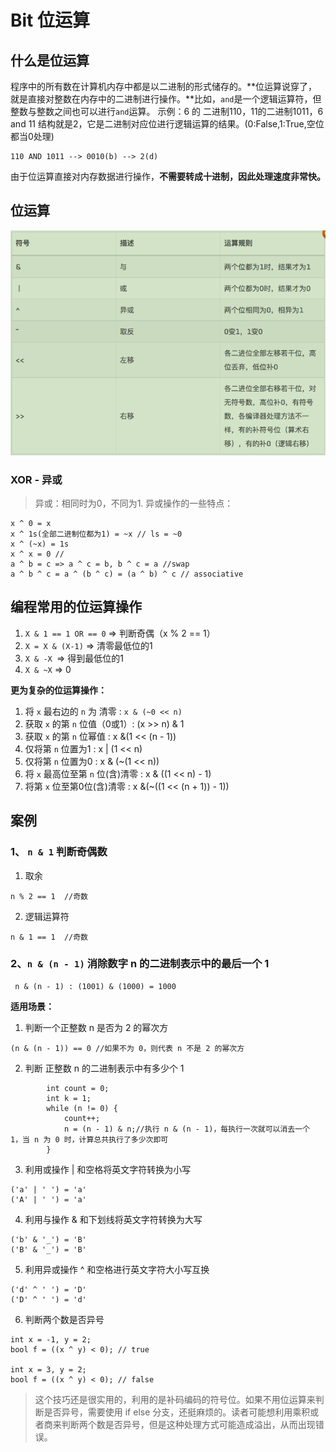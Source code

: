 # Bit 位运算

## 什么是位运算
程序中的所有数在计算机内存中都是以二进制的形式储存的。**位运算说穿了，就是直接对整数在内存中的二进制进行操作。**比如，`and`是一个逻辑运算符，但整数与整数之间也可以进行`and`运算。
示例：6 的 二进制110，11的二进制1011，6 and 11 结构就是2，它是二进制对应位进行逻辑运算的结果。(0:False,1:True,空位都当0处理)
```
110 AND 1011 --> 0010(b) --> 2(d)
```
由于位运算直接对内存数据进行操作，**不需要转成十进制，因此处理速度非常快。**

## 位运算

![位运算](../images/Bit.png)

### XOR - 异或
> 异或：相同时为0，不同为1.
异或操作的一些特点：
```
x ^ 0 = x
x ^ 1s(全部二进制位都为1) = ~x // ls = ~0
x ^ (~x) = 1s
x ^ x = 0 //
a ^ b = c => a ^ c = b, b ^ c = a //swap
a ^ b ^ c = a ^ (b ^ c) = (a ^ b) ^ c // associative
```

## 编程常用的位运算操作
1. `X & 1 == 1 OR == 0` => 判断奇偶（x % 2 == 1）
2. `X = X & (X-1)` => 清零最低位的1
3. `X & -X `=> 得到最低位的1
4. `X & ~X` => 0

**更为复杂的位运算操作：**

1. 将 `x` 最右边的 `n` 为 清零 :    `x & (~0 << n) `
2. 获取 `x` 的第 `n` 位值（0或1）:  (x >> n) & 1 
3. 获取 `x` 的第 `n` 位幂值 :   x &(1 << (n - 1))
4. 仅将第 `n` 位置为1 : x | (1 << n)
5. 仅将第 `n` 位置为0 : x & (~(1 << n))
6. 将 `x` 最高位至第 `n` 位(含)清零 : x & ((1 << n) - 1)
7. 将第 `x` 位至第0位(含)清零 : x &(~((1 << (n + 1)) - 1))

## 案例
### 1、 `n & 1` 判断奇偶数
1. 取余
```
n % 2 == 1  //奇数
```
2. 逻辑运算符
```
n & 1 == 1  //奇数
```

### 2、`n & (n - 1)` 消除数字 n 的二进制表示中的最后一个 1
```
 n & (n - 1) : (1001) & (1000) = 1000
```
**适用场景：**
1. 判断一个正整数 n 是否为 2 的幂次方
```
(n & (n - 1)) == 0 //如果不为 0，则代表 n 不是 2 的幂次方
```
2. 判断 正整数 n 的二进制表示中有多少个 1
```
        int count = 0;
        int k = 1;
        while (n != 0) {
            count++;
            n = (n - 1) & n;//执行 n & (n - 1)，每执行一次就可以消去一个 1，当 n 为 0 时，计算总共执行了多少次即可
        }
```
3. 利用或操作 | 和空格将英文字符转换为小写
```
('a' | ' ') = 'a'
('A' | ' ') = 'a'
```
4. 利用与操作 & 和下划线将英文字符转换为大写
```
('b' & '_') = 'B'
('B' & '_') = 'B'
```
5. 利用异或操作 ^ 和空格进行英文字符大小写互换
```
('d' ^ ' ') = 'D'
('D' ^ ' ') = 'd'
```
6. 判断两个数是否异号
```
int x = -1, y = 2;
bool f = ((x ^ y) < 0); // true

int x = 3, y = 2;
bool f = ((x ^ y) < 0); // false
```
> 这个技巧还是很实用的，利用的是补码编码的符号位。如果不用位运算来判断是否异号，需要使用 if else 分支，还挺麻烦的。读者可能想利用乘积或者商来判断两个数是否异号，但是这种处理方式可能造成溢出，从而出现错误。